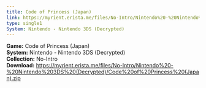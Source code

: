 ```yaml
---
title: Code of Princess (Japan)
link: https://myrient.erista.me/files/No-Intro/Nintendo%20-%20Nintendo%203DS%20(Decrypted)/Code%20of%20Princess%20(Japan).zip
type: single1
System: Nintendo - Nintendo 3DS (Decrypted)
---
```

<b>Game:</b> Code of Princess (Japan)<br>
<b>System:</b> Nintendo - Nintendo 3DS (Decrypted)<br>
<b>Collection:</b> No-Intro<br>
<b>Download:</b> https://myrient.erista.me/files/No-Intro/Nintendo%20-%20Nintendo%203DS%20(Decrypted)/Code%20of%20Princess%20(Japan).zip